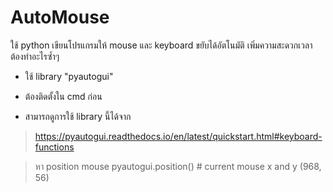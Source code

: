 # AutoMouse
ใช้ python เขียนโปรแกรมให้ mouse และ keyboard ขยับได้อัตโนมัติ เพิ่มความสะดวกเวลาต้องทำอะไรซ้ำๆ

- ใช้ library "pyautogui"

- ต้องติดตั้งใน cmd ก่อน

- สามารถดูการใช้ library นี้ได้จาก
>https://pyautogui.readthedocs.io/en/latest/quickstart.html#keyboard-functions

>หา position mouse 
>pyautogui.position()  # current mouse x and y
(968, 56)
